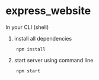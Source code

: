 # express_website

In your CLI (shell)
1. install all dependencies
```
	npm install
```
2. start server using command line
```
	npm start
```